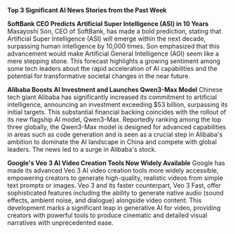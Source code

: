 **Top 3 Significant AI News Stories from the Past Week**

**SoftBank CEO Predicts Artificial Super Intelligence (ASI) in 10 Years**
Masayoshi Son, CEO of SoftBank, has made a bold prediction, stating that Artificial Super Intelligence (ASI) will emerge within the next decade, surpassing human intelligence by 10,000 times. Son emphasized that this advancement would make Artificial General Intelligence (AGI) seem like a mere stepping stone. This forecast highlights a growing sentiment among some tech leaders about the rapid acceleration of AI capabilities and the potential for transformative societal changes in the near future.

**Alibaba Boosts AI Investment and Launches Qwen3-Max Model**
Chinese tech giant Alibaba has significantly increased its commitment to artificial intelligence, announcing an investment exceeding $53 billion, surpassing its initial targets. This substantial financial backing coincides with the rollout of its new flagship AI model, Qwen3-Max. Reportedly ranking among the top three globally, the Qwen3-Max model is designed for advanced capabilities in areas such as code generation and is seen as a crucial step in Alibaba's ambition to dominate the AI landscape in China and compete with global leaders. The news led to a surge in Alibaba's stock.

**Google's Veo 3 AI Video Creation Tools Now Widely Available**
Google has made its advanced Veo 3 AI video creation tools more widely accessible, empowering creators to generate high-quality, realistic videos from simple text prompts or images. Veo 3 and its faster counterpart, Veo 3 Fast, offer sophisticated features including the ability to generate native audio (sound effects, ambient noise, and dialogue) alongside video content. This development marks a significant leap in generative AI for video, providing creators with powerful tools to produce cinematic and detailed visual narratives with unprecedented ease.